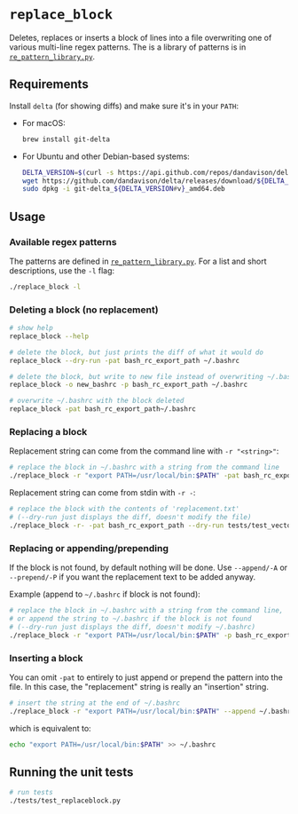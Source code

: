# `replace_block`

Deletes, replaces or inserts a block of lines into a file overwriting one of various multi-line regex patterns.  The is a library of patterns is in [`re_pattern_library.py`](re_pattern_library.py).

## Requirements

Install `delta` (for showing diffs) and make sure it's in your `PATH`:

- For macOS:

    ```sh
    brew install git-delta
    ```

- For Ubuntu and other Debian-based systems:

    ```sh
    DELTA_VERSION=$(curl -s https://api.github.com/repos/dandavison/delta/releases/latest | grep '"tag_name":' | cut -d'"' -f4)
    wget https://github.com/dandavison/delta/releases/download/${DELTA_VERSION}/git-delta_${DELTA_VERSION#v}_amd64.deb
    sudo dpkg -i git-delta_${DELTA_VERSION#v}_amd64.deb
    ```

## Usage

### Available regex patterns

The patterns are defined in [`re_pattern_library.py`](re_pattern_library.py).  For a list and short descriptions, use the `-l` flag:

```sh
./replace_block -l
```

### Deleting a block (no replacement)

```sh
# show help
replace_block --help
```

```sh
# delete the block, but just prints the diff of what it would do
replace_block --dry-run -pat bash_rc_export_path ~/.bashrc
```

```sh
# delete the block, but write to new file instead of overwriting ~/.bashrc
replace_block -o new_bashrc -p bash_rc_export_path ~/.bashrc
```

```sh
# overwrite ~/.bashrc with the block deleted
replace_block -pat bash_rc_export_path~/.bashrc
```

### Replacing a block

Replacement string can come from the command line with `-r "<string>"`:

```sh
# replace the block in ~/.bashrc with a string from the command line
./replace_block -r "export PATH=/usr/local/bin:$PATH" -pat bash_rc_export_path ~/.bashrc
```

Replacement string can come from stdin with `-r -`:

```sh
# replace the block with the contents of 'replacement.txt'
# (--dry-run just displays the diff, doesn't modify the file)
./replace_block -r- -pat bash_rc_export_path --dry-run tests/test_vectors/replace_block_debug_input.txt < replacement.txt
```

### Replacing or appending/prepending

If the block is not found, by default nothing will be done.  Use `--append/-A` or `--prepend/-P` if you want the replacement text to be added anyway.

Example (append to `~/.bashrc` if block is not found):

```sh
# replace the block in ~/.bashrc with a string from the command line, 
# or append the string to ~/.bashrc if the block is not found
# (--dry-run just displays the diff, doesn't modify ~/.bashrc)
./replace_block -r "export PATH=/usr/local/bin:$PATH" -p bash_rc_export_path --append --dry-run ~/.bashrc
```

### Inserting a block

You can omit `-pat` to entirely to just append or prepend the pattern into the file.  In this case, the "replacement" string is really an "insertion" string.

```sh
# insert the string at the end of ~/.bashrc
./replace_block -r "export PATH=/usr/local/bin:$PATH" --append ~/.bashrc
```

which is equivalent to:

```sh
echo "export PATH=/usr/local/bin:$PATH" >> ~/.bashrc
```

## Running the unit tests

```sh
# run tests
./tests/test_replaceblock.py
```